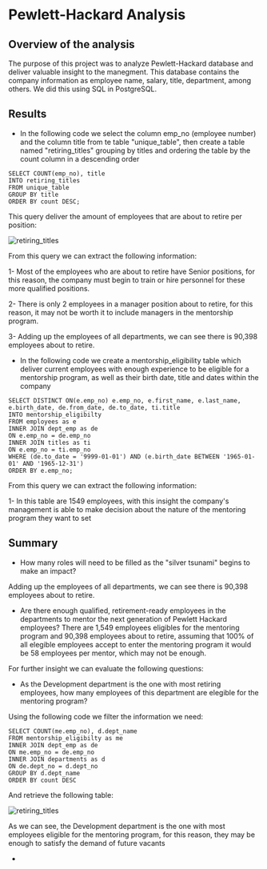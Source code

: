# Pewlett-Hackard Analysis

## Overview of the analysis

The purpose of this project was to analyze Pewlett-Hackard database and deliver valuable insight to the manegment. This database contains the company information as employee name, salary, title, department, among others. We did this using SQL in PostgreSQL.

## Results

- In the following code we select the column emp_no (employee number) and the column title from te table "unique_table", then create a table named "retiring_titles" grouping by titles and ordering the table by the count column in a descending order

```
SELECT COUNT(emp_no), title
INTO retiring_titles
FROM unique_table
GROUP BY title
ORDER BY count DESC;

```
This query deliver the amount of employees that are about to retire per position:

![retiring_titles](https://user-images.githubusercontent.com/81272629/121216730-cc8d2480-c846-11eb-8c02-076809d51669.png)

From this query we can extract the following information:

1-  Most of the employees who are about to retire have Senior positions, for this reason, the company must begin to train or hire personnel for these more qualified positions. 

2- There is only 2 employees in a manager position about to retire, for this reason, it may not be worth it to include managers in the mentorship program.

3- Adding up the employees of all departments, we can see there is 90,398 employees about to retire.


- In the following code we create a mentorship_eligibility table which deliver current employees with enough experience to be eligible for a mentorship program, as well as their birth date, title and dates within the company 
```
SELECT DISTINCT ON(e.emp_no) e.emp_no, e.first_name, e.last_name, e.birth_date, de.from_date, de.to_date, ti.title
INTO mentorship_eligibilty
FROM employees as e
INNER JOIN dept_emp as de 
ON e.emp_no = de.emp_no
INNER JOIN titles as ti
ON e.emp_no = ti.emp_no
WHERE (de.to_date = '9999-01-01') AND (e.birth_date BETWEEN '1965-01-01' AND '1965-12-31')
ORDER BY e.emp_no;
```
From this query we can extract the following information:

1- In this table are 1549 employees, with this insight the company's management is able to make decision about the nature of the mentoring program they want to set 

## Summary

- How many roles will need to be filled as the "silver tsunami" begins to make an impact?

Adding up the employees of all departments, we can see there is 90,398 employees about to retire.

- Are there enough qualified, retirement-ready employees in the departments to mentor the next generation of Pewlett Hackard employees?
There are 1,549 employees eligibles for the mentoring program and 90,398 employees about to retire, assuming that 100% of all elegible employees accept to enter the mentoring program it would be 58 employees per mentor, which may not be enough. 

For further insight we can evaluate the following questions:

- As the Development department is the one with most retiring employees, how many employees of this department are elegible for the mentoring program?

Using the following code we filter the information we need:
```
SELECT COUNT(me.emp_no), d.dept_name
FROM mentorship_eligibilty as me
INNER JOIN dept_emp as de
ON me.emp_no = de.emp_no
INNER JOIN departments as d 
ON de.dept_no = d.dept_no
GROUP BY d.dept_name
ORDER BY count DESC
```
And retrieve the following table:

![retiring_titles](https://user-images.githubusercontent.com/81272629/121222010-c483b380-c84b-11eb-8dbd-ebb78b6bf3ce.png)

As we can see, the Development department is the one with most employees eligible for the mentoring program, for this reason, they may be enough to satisfy the demand of future vacants

- 



